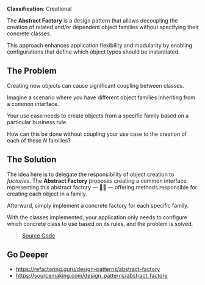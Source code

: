 **Classification**: Creational

The **Abstract Factory** is a design pattern that allows decoupling the creation of related and/or dependent object families without specifying their concrete classes.

This approach enhances application flexibility and modularity by enabling configurations that define which object types should be instantiated.

## The Problem

Creating new objects can cause significant coupling between classes.

Imagine a scenario where you have different object families inheriting from a common interface.

Your use case needs to create objects from a specific family based on a particular business rule.

How can this be done without coupling your use case to the creation of each of these *N* families?

## The Solution

The idea here is to delegate the responsibility of object creation to *factories*. The **Abstract Factory** proposes creating a common interface representing this abstract factory — 🕵️‍♂️ — offering methods responsible for creating each object in a family.

Afterward, simply implement a concrete factory for each specific family.

With the classes implemented, your application only needs to configure which concrete class to use based on its rules, and the problem is solved.

> [Source Code](https://github.com/gustavo-flor/design-patterns-hands-on/tree/main/src/main/java/com/github/gustavoflor/dpho/creational/abstractfactory)

## Go Deeper

- <https://refactoring.guru/design-patterns/abstract-factory>
- <https://sourcemaking.com/design_patterns/abstract_factory>